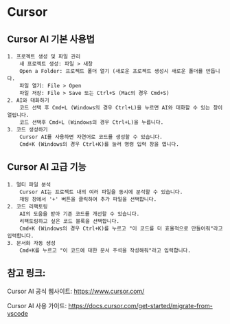 # Cursor

## Cursor AI 기본 사용법

    1. 프로젝트 생성 및 파일 관리
        새 프로젝트 생성: 파일 > 새창
        Open a Folder: 프로젝트 폴더 열기 (새로운 프로젝트 생성시 새로운 폴더를 만듭니다.
        파일 열기: File > Open
        파일 저장: File > Save 또는 Ctrl+S (Mac의 경우 Cmd+S)
    2. AI와 대화하기
        코드 선택 후 Cmd+L (Windows의 경우 Ctrl+L)을 누르면 AI와 대화할 수 있는 창이 열립니다.
        코드 선택후 Cmd+L (Windows의 경우 Ctrl+L)을 누릅니다.
    3. 코드 생성하기
        Cursor AI를 사용하면 자연어로 코드를 생성할 수 있습니다.
        Cmd+K (Windows의 경우 Ctrl+K)를 눌러 명령 입력 창을 엽니다.

## Cursor AI 고급 기능

    1. 멀티 파일 분석
        Cursor AI는 프로젝트 내의 여러 파일을 동시에 분석할 수 있습니다.
        채팅 창에서 '+' 버튼을 클릭하여 추가 파일을 선택합니다.
    2. 코드 리팩토링
        AI의 도움을 받아 기존 코드를 개선할 수 있습니다.
        리팩토링하고 싶은 코드 블록을 선택합니다.
        Cmd+K (Windows의 경우 Ctrl+K)를 누르고 "이 코드를 더 효율적으로 만들어줘"라고 입력합니다.
    3. 문서화 자동 생성
        Cmd+K를 누르고 "이 코드에 대한 문서 주석을 작성해줘"라고 입력합니다.

## 참고 링크:

Cursor AI 공식 웹사이트: https://www.cursor.com/

Cursor AI 사용 가이드: https://docs.cursor.com/get-started/migrate-from-vscode
